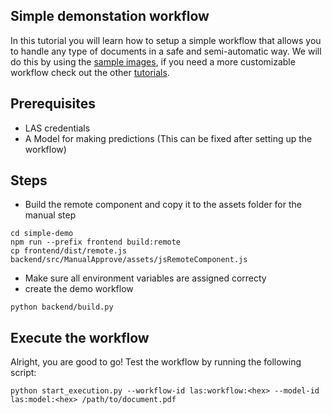 ## Simple demonstation workflow
In this tutorial you will learn how to setup a simple workflow that 
allows you to handle any type of documents in a safe and semi-automatic way.
We will do this by using the 
[sample images](https://github.com/LucidtechAI/las-docs/tree/master/docker-sample-images),
if you need a more customizable workflow check out the other 
[tutorials](https://github.com/LucidtechAI/las-docs/tree/master/tutorials/README.md).
## Prerequisites

* LAS credentials
* A Model for making predictions (This can be fixed after setting up the workflow)


## Steps
* Build the remote component and copy it to the assets folder for the manual step
```                 
cd simple-demo
npm run --prefix frontend build:remote 
cp frontend/dist/remote.js backend/src/ManualApprove/assets/jsRemoteComponent.js
```
* Make sure all environment variables are assigned correcty
* create the demo workflow
```
python backend/build.py
```

## Execute the workflow
Alright, you are good to go! Test the workflow by running the following script:
```
python start_execution.py --workflow-id las:workflow:<hex> --model-id las:model:<hex> /path/to/document.pdf
```
